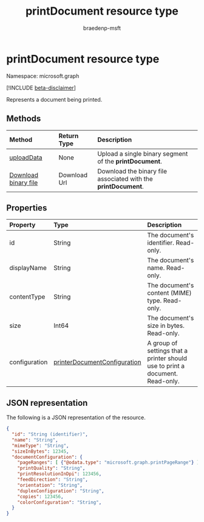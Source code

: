 ﻿---
title: printDocument resource type
description: Represents a document being printed.
author: braedenp-msft
localization_priority: Normal
ms.prod: universal-print
doc_type: resourcePageType
---

# printDocument resource type

Namespace: microsoft.graph

[!INCLUDE [beta-disclaimer](../../includes/beta-disclaimer.md)]

Represents a document being printed.

## Methods

| Method                                                   | Return Type  | Description                                                     |
| :------------------------------------------------------- | :----------- | :-------------------------------------------------------------- |
| [uploadData](../api/printdocument-uploaddata.md)         | None         | Upload a single binary segment of the **printDocument**.        |
| [Download binary file](../api/printdocument-get-file.md) | Download Url | Download the binary file associated with the **printDocument**. |

## Properties

| Property      | Type                                                            | Description                                                                   |
| :------------ | :-------------------------------------------------------------- | :---------------------------------------------------------------------------- |
| id            | String                                                          | The document's identifier. Read-only.                                         |
| displayName   | String                                                          | The document's name. Read-only.                                               |
| contentType   | String                                                          | The document's content (MIME) type. Read-only.                                |
| size          | Int64                                                           | The document's size in bytes. Read-only.                                      |
| configuration | [printerDocumentConfiguration](printerdocumentconfiguration.md) | A group of settings that a printer should use to print a document. Read-only. |

## JSON representation

The following is a JSON representation of the resource.

<!-- {
  "blockType": "resource",
  "optionalProperties": [

  ],
  "@odata.type": "microsoft.graph.printDocument"
}-->

```json
{
  "id": "String (identifier)",
  "name": "String",
  "mimeType": "String",
  "sizeInBytes": 12345,
  "documentConfiguration": {
    "pageRanges": [ {"@odata.type": "microsoft.graph.printPageRange"} ],
    "printQuality": "String",
    "printResolutionInDpi": 123456,
    "feedDirection": "String",
    "orientation": "String",
    "duplexConfiguration": "String",
    "copies": 123456,
    "colorConfiguration": "String",
  }
}

```
